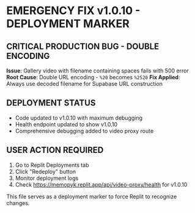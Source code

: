 # EMERGENCY FIX v1.0.10 - DEPLOYMENT MARKER

## CRITICAL PRODUCTION BUG - DOUBLE ENCODING

**Issue**: Gallery video with filename containing spaces fails with 500 error
**Root Cause**: Double URL encoding - `%20` becomes `%2520`
**Fix Applied**: Always use decoded filename for Supabase URL construction

## DEPLOYMENT STATUS
- Code updated to v1.0.10 with maximum debugging
- Health endpoint updated to show v1.0.10
- Comprehensive debugging added to video proxy route

## USER ACTION REQUIRED
1. Go to Replit Deployments tab
2. Click "Redeploy" button
3. Monitor deployment logs
4. Check https://memopyk.replit.app/api/video-proxy/health for v1.0.10

This file serves as a deployment marker to force Replit to recognize changes.